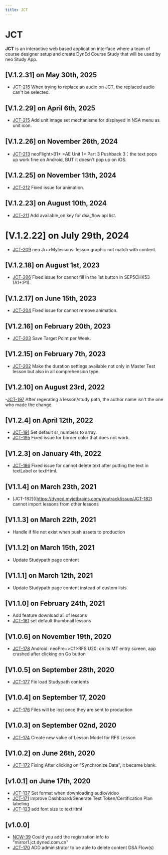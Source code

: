 ```yaml
---
title: JCT
---
```


# JCT
**JCT** is an interactive web based application interface where a team of course designer setup and create DynEd Course Study that will be used by neo Study App.

## [V.1.2.31] on May 30th, 2025
- [JCT-216](https://dyned.myjetbrains.com/youtrack/issue/JCT-216) When trying to replace an audio on JCT, the replaced audio can't be selected.

## [V.1.2.29] on April 6th, 2025
- [JCT-215](https://dyned.myjetbrains.com/youtrack/issue/JCT-215) Add unit image set mechanisme for displayed in NSA menu as unit icon.

## [V.1.2.26] on November 26th, 2024
- [JCT-213](https://dyned.myjetbrains.com/youtrack/issue/JCT-213) neoFlight>B1+ >AE Unit 1> Part 3 Pushback 3：the text pops up work fine on Android, BUT it doesn't pop up on iOS.

## [V.1.2.25] on November 13th, 2024
- [JCT-212](https://dyned.myjetbrains.com/youtrack/issue/JCT-212) Fixed issue for animation.

## [V.1.2.23] on August 10th, 2024
- [JCT-211](https://dyned.myjetbrains.com/youtrack/issue/JCT-211) Add available_on key for dsa_flow api list.

# [V.1.2.22] on July 29th, 2024
- [JCT-209](https://dyned.myjetbrains.com/youtrack/issue/JCT-209) neo Jr+>Mylessons: lesson graphic not match with content.

## [V.1.2.18] on August 1st, 2023
- [JCT-206](https://dyned.myjetbrains.com/youtrack/issue/JCT-206) Fixed issue for cannot fill in the 1st button in SEP5CHK53 (A1+:P1).

## [V.1.2.17] on June 15th, 2023
- [JCT-204](https://dyned.myjetbrains.com/youtrack/issue/JCT-204) Fixed issue for cannot remove animation.

## [V1.2.16] on February 20th, 2023
- [JCT-203](https://dyned.myjetbrains.com/youtrack/issue/JCT-203) Save Target Point per Week.

## [V1.2.15] on February 7th, 2023
- [JCT-202](https://dyned.myjetbrains.com/youtrack/issue/JCT-202) Make the duration settings available not only in Master Test lesson but also in all comprehension type.

## [V1.2.10] on August 23rd, 2022
-[JCT-197](https://dyned.myjetbrains.com/youtrack/issue/JCT-197) After regerating a lesson/study path, the author name isn't the one who made the change.

## [V1.2.4] on April 12th, 2022
- [JCT-191](https://dyned.myjetbrains.com/youtrack/issue/JCT-191) Set default sr_numbers to array.
- [JCT-195](https://dyned.myjetbrains.com/youtrack/issue/JCT-195) Fixed issue for border color that does not work.

## [V1.2.3] on January 4th, 2022
- [JCT-186](https://dyned.myjetbrains.com/youtrack/issue/JCT-186) Fixed issue for cannot delete text after putting the text in textLabel or textHtml.

## [V1.1.4] on March 23th, 2021
- [JCT-182]((https://dyned.myjetbrains.com/youtrack/issue/JCT-182) cannot import lessons from other lessons

## [V1.1.3] on March 22th, 2021
- Handle if file not exist when push assets to production

## [V1.1.2] on March 15th, 2021
- Update Studypath page content

## [V1.1.1] on March 12th, 2021
- Update Studypath page content instead of custom lists

## [V1.1.0] on February 24th, 2021
- Add feature download all of lessons
- [JCT-181](https://dyned.myjetbrains.com/youtrack/issue/JCT-181) set default thumbnail lessons

## [V1.0.6] on November 19th, 2020
- [JCT-178](https://dyned.myjetbrains.com/youtrack/issue/NSA-2579) Android: neoPre+>C1>RFS U20: on its MT entry screen, app crashed after clicking on Go button

## [V1.0.5] on September 28th, 2020
- [JCT-177](https://dyned.myjetbrains.com/youtrack/issue/JCT-177) Fix load Studypath contents

## [V1.0.4] on September 17, 2020
- [JCT-176](https://dyned.myjetbrains.com/youtrack/issue/JCT-176) Files will be lost once they are sent to production

## [V1.0.3] on September 02nd, 2020
- [JCT-174](https://dyned.myjetbrains.com/youtrack/issue/JCT-174) Create new value of Lesson Model for RFS Lesson

## [V1.0.2] on June 26th, 2020
- [JCT-172](https://dyned.myjetbrains.com/youtrack/issue/JCT-172) Fixing After clicking on "Synchronize Data", it became blank.

## [v1.0.1] on June 17th, 2020
- [JCT-137](https://dyned.myjetbrains.com/youtrack/issue/JCT-137) Set format when downloading audio/video
- [JCT-171](https://dyned.myjetbrains.com/youtrack/issue/JCT-171) Improve Dashboard/Generate Test Token/Certification Plan labeling
- [JCT-123](https://dyned.myjetbrains.com/youtrack/issue/JCT-123) add font size to textHtml

## [v1.0.0]
- [NCW-39](https://dyned.myjetbrains.com/youtrack/issue/NCW-39) Could you add the registration info to "mirror1.jct.dyned.com.cn"
- [JCT-170](https://dyned.myjetbrains.com/youtrack/issue/JCT-170) ADD administrator to be able to delete content DSA Flow(s)